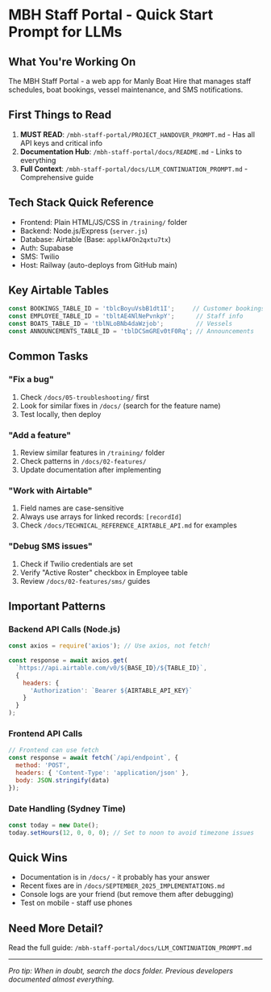 # MBH Staff Portal - Quick Start Prompt for LLMs

## What You're Working On
The MBH Staff Portal - a web app for Manly Boat Hire that manages staff schedules, boat bookings, vessel maintenance, and SMS notifications.

## First Things to Read
1. **MUST READ**: `/mbh-staff-portal/PROJECT_HANDOVER_PROMPT.md` - Has all API keys and critical info
2. **Documentation Hub**: `/mbh-staff-portal/docs/README.md` - Links to everything
3. **Full Context**: `/mbh-staff-portal/docs/LLM_CONTINUATION_PROMPT.md` - Comprehensive guide

## Tech Stack Quick Reference
- Frontend: Plain HTML/JS/CSS in `/training/` folder
- Backend: Node.js/Express (`server.js`)
- Database: Airtable (Base: `applkAFOn2qxtu7tx`)
- Auth: Supabase
- SMS: Twilio
- Host: Railway (auto-deploys from GitHub main)

## Key Airtable Tables
```javascript
const BOOKINGS_TABLE_ID = 'tblcBoyuVsbB1dt1I';     // Customer bookings
const EMPLOYEE_TABLE_ID = 'tbltAE4NlNePvnkpY';      // Staff info
const BOATS_TABLE_ID = 'tblNLoBNb4daWzjob';         // Vessels
const ANNOUNCEMENTS_TABLE_ID = 'tblDCSmGREv0tF0Rq'; // Announcements
```

## Common Tasks

### "Fix a bug"
1. Check `/docs/05-troubleshooting/` first
2. Look for similar fixes in `/docs/` (search for the feature name)
3. Test locally, then deploy

### "Add a feature"
1. Review similar features in `/training/` folder
2. Check patterns in `/docs/02-features/`
3. Update documentation after implementing

### "Work with Airtable"
1. Field names are case-sensitive
2. Always use arrays for linked records: `[recordId]`
3. Check `/docs/TECHNICAL_REFERENCE_AIRTABLE_API.md` for examples

### "Debug SMS issues"  
1. Check if Twilio credentials are set
2. Verify "Active Roster" checkbox in Employee table
3. Review `/docs/02-features/sms/` guides

## Important Patterns

### Backend API Calls (Node.js)
```javascript
const axios = require('axios'); // Use axios, not fetch!

const response = await axios.get(
  `https://api.airtable.com/v0/${BASE_ID}/${TABLE_ID}`,
  {
    headers: {
      'Authorization': `Bearer ${AIRTABLE_API_KEY}`
    }
  }
);
```

### Frontend API Calls
```javascript
// Frontend can use fetch
const response = await fetch(`/api/endpoint`, {
  method: 'POST',
  headers: { 'Content-Type': 'application/json' },
  body: JSON.stringify(data)
});
```

### Date Handling (Sydney Time)
```javascript
const today = new Date();
today.setHours(12, 0, 0, 0); // Set to noon to avoid timezone issues
```

## Quick Wins
- Documentation is in `/docs/` - it probably has your answer
- Recent fixes are in `/docs/SEPTEMBER_2025_IMPLEMENTATIONS.md`
- Console logs are your friend (but remove them after debugging)
- Test on mobile - staff use phones

## Need More Detail?
Read the full guide: `/mbh-staff-portal/docs/LLM_CONTINUATION_PROMPT.md`

---
*Pro tip: When in doubt, search the docs folder. Previous developers documented almost everything.*
